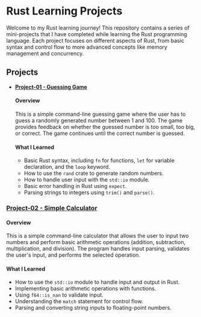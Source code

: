 # Rust Learning Projects

Welcome to my Rust learning journey! This repository contains a series of mini-projects that I have completed while learning the Rust programming language. Each project focuses on different aspects of Rust, from basic syntax and control flow to more advanced concepts like memory management and concurrency.

## Projects 

- [**Project-01 - Guessing Game**](https://github.com/fethallaheth/rust-projects/tree/master/guessing_game)
  
  #### Overview
  This is a simple command-line guessing game where the user has to guess a randomly generated number between 1 and 100. The game provides feedback on whether the guessed number is too small, too big, or correct. The game continues until the correct number is guessed.

  #### What I Learned
  - Basic Rust syntax, including `fn` for functions, `let` for variable declaration, and the `loop` keyword.
  - How to use the `rand` crate to generate random numbers.
  - How to handle user input with the `std::io` module.
  - Basic error handling in Rust using `expect`.
  - Parsing strings to integers using `trim()` and `parse()`.

### [Project-02 - Simple Calculator](https://github.com/fethallaheth/rust-projects/tree/master/simple_calculator)

#### Overview
This is a simple command-line calculator that allows the user to input two numbers and perform basic arithmetic operations (addition, subtraction, multiplication, and division). The program handles input parsing, validates the user's input, and performs the selected operation.

#### What I Learned
- How to use the `std::io` module to handle input and output in Rust.
- Implementing basic arithmetic operations with functions.
- Using `f64::is_nan` to validate input.
- Understanding the `match` statement for control flow.
- Parsing and converting string inputs to floating-point numbers.